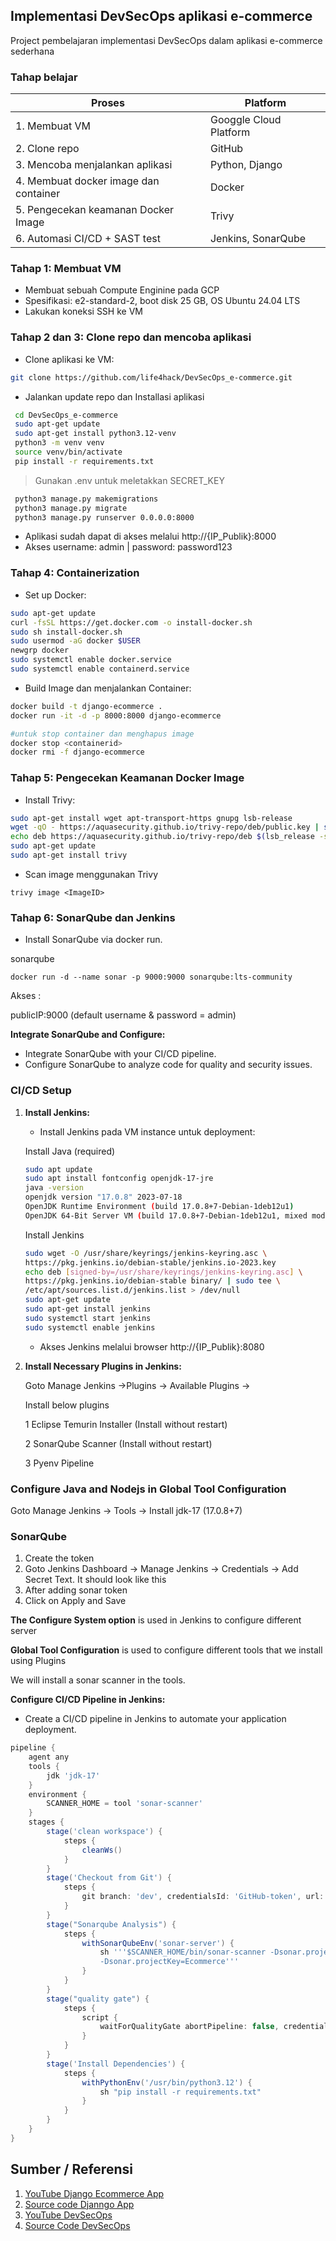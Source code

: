 ## Implementasi DevSecOps aplikasi e-commerce 
Project pembelajaran implementasi DevSecOps dalam aplikasi e-commerce sederhana

### Tahap belajar
| Proses | Platform |
| -------- | -------- |
| 1. Membuat VM | Googgle Cloud Platform |
| 2. Clone repo | GitHub |
| 3. Mencoba menjalankan aplikasi | Python, Django |
| 4. Membuat docker image dan container | Docker |
| 5. Pengecekan keamanan Docker Image | Trivy |
| 6. Automasi CI/CD + SAST test | Jenkins, SonarQube |



### Tahap 1: Membuat VM
- Membuat sebuah Compute Enginine pada GCP
- Spesifikasi: e2-standard-2, boot disk 25 GB, OS Ubuntu 24.04 LTS 
- Lakukan koneksi SSH ke VM

### Tahap 2 dan 3: Clone repo dan mencoba aplikasi
- Clone aplikasi ke VM: 
```bash
git clone https://github.com/life4hack/DevSecOps_e-commerce.git
```
- Jalankan update repo dan Installasi aplikasi
``` bash
 cd DevSecOps_e-commerce
 sudo apt-get update
 sudo apt-get install python3.12-venv
 python3 -m venv venv
 source venv/bin/activate
 pip install -r requirements.txt
```
> Gunakan .env untuk meletakkan SECRET_KEY
``` bash
 python3 manage.py makemigrations
 python3 manage.py migrate
 python3 manage.py runserver 0.0.0.0:8000
```
- Aplikasi sudah dapat di akses melalui http://{IP_Publik}:8000
- Akses username: admin | password: password123

### Tahap 4: Containerization
- Set up Docker:
```bash
sudo apt-get update
curl -fsSL https://get.docker.com -o install-docker.sh
sudo sh install-docker.sh
sudo usermod -aG docker $USER 
newgrp docker
sudo systemctl enable docker.service
sudo systemctl enable containerd.service
```
- Build Image dan menjalankan Container:

```bash
docker build -t django-ecommerce .
docker run -it -d -p 8000:8000 django-ecommerce 

#untuk stop container dan menghapus image
docker stop <containerid>
docker rmi -f django-ecommerce
```

### Tahap 5: Pengecekan Keamanan Docker Image        
- Install Trivy:
``` bash
sudo apt-get install wget apt-transport-https gnupg lsb-release
wget -qO - https://aquasecurity.github.io/trivy-repo/deb/public.key | sudo apt-key add -
echo deb https://aquasecurity.github.io/trivy-repo/deb $(lsb_release -sc) main | sudo tee -a /etc/apt/sources.list.d/trivy.list
sudo apt-get update
sudo apt-get install trivy      
```
- Scan image menggunakan Trivy
```
trivy image <ImageID>
```
### Tahap 6: SonarQube dan Jenkins   
- Install SonarQube via docker run.
    
sonarqube
```
docker run -d --name sonar -p 9000:9000 sonarqube:lts-community
```

Akses : 

publicIP:9000 (default username & password = admin)

**Integrate SonarQube and Configure:**
- Integrate SonarQube with your CI/CD pipeline.
- Configure SonarQube to analyze code for quality and security issues.
 
### **CI/CD Setup**

1. **Install Jenkins:**
    - Install Jenkins pada VM instance untuk deployment:
    
    Install Java (required)
    
    ```bash
    sudo apt update
    sudo apt install fontconfig openjdk-17-jre
    java -version
    openjdk version "17.0.8" 2023-07-18
    OpenJDK Runtime Environment (build 17.0.8+7-Debian-1deb12u1)
    OpenJDK 64-Bit Server VM (build 17.0.8+7-Debian-1deb12u1, mixed mode, sharing)
    ```
    Install Jenkins
    ``` bash
    sudo wget -O /usr/share/keyrings/jenkins-keyring.asc \
    https://pkg.jenkins.io/debian-stable/jenkins.io-2023.key
    echo deb [signed-by=/usr/share/keyrings/jenkins-keyring.asc] \
    https://pkg.jenkins.io/debian-stable binary/ | sudo tee \
    /etc/apt/sources.list.d/jenkins.list > /dev/null
    sudo apt-get update
    sudo apt-get install jenkins
    sudo systemctl start jenkins
    sudo systemctl enable jenkins
    ```
    
    - Akses Jenkins melalui browser http://{IP_Publik}:8080
        
2. **Install Necessary Plugins in Jenkins:**

    Goto Manage Jenkins →Plugins → Available Plugins →

    Install below plugins

    1 Eclipse Temurin Installer (Install without restart)

    2 SonarQube Scanner (Install without restart)

    3 Pyenv Pipeline


### **Configure Java and Nodejs in Global Tool Configuration**

Goto Manage Jenkins → Tools → Install jdk-17 (17.0.8+7) 


### SonarQube

1. Create the token
2. Goto Jenkins Dashboard → Manage Jenkins → Credentials → Add Secret Text. It should look like this
3. After adding sonar token
4. Click on Apply and Save

**The Configure System option** is used in Jenkins to configure different server

**Global Tool Configuration** is used to configure different tools that we install using Plugins

We will install a sonar scanner in the tools.

**Configure CI/CD Pipeline in Jenkins:**
- Create a CI/CD pipeline in Jenkins to automate your application deployment.

```groovy
pipeline {
    agent any
    tools {
        jdk 'jdk-17'
    }
    environment {
        SCANNER_HOME = tool 'sonar-scanner'
    }
    stages {
        stage('clean workspace') {
            steps {
                cleanWs()
            }
        }
        stage('Checkout from Git') {
            steps {
                git branch: 'dev', credentialsId: 'GitHub-token', url: 'https://github.com/life4hack/DevSecOps_e-commerce.git'
            }
        }
        stage("Sonarqube Analysis") {
            steps {
                withSonarQubeEnv('sonar-server') {
                    sh '''$SCANNER_HOME/bin/sonar-scanner -Dsonar.projectName=Ecommerce \
                    -Dsonar.projectKey=Ecommerce'''
                }
            }
        }
        stage("quality gate") {
            steps {
                script {
                    waitForQualityGate abortPipeline: false, credentialsId: 'Sonar-token'
                }
            }
        }
        stage('Install Dependencies') {
            steps {
                withPythonEnv('/usr/bin/python3.12') {
                    sh "pip install -r requirements.txt"
                }
            }
        }
    }
}
```




## Sumber / Referensi
1. [YouTube Django Ecommerce App](https://www.youtube.com/watch?v=_ELCMngbM0E&list=PL-51WBLyFTg0omnamUjL1TCVov7yDTRng)
2. [Source code Djanngo App](https://codewithsteps.herokuapp.com/project/cd0492f3-ee93-471a-9dbc-b047233336c3/)
3. [YouTube DevSecOps](https://www.youtube.com/watch?v=g8X5AoqCJHc)
4. [Source Code DevSecOps](https://github.com/N4si/DevSecOps-Project)

